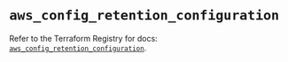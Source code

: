 # `aws_config_retention_configuration`

Refer to the Terraform Registry for docs: [`aws_config_retention_configuration`](https://registry.terraform.io/providers/hashicorp/aws/5.62.0/docs/resources/config_retention_configuration).
